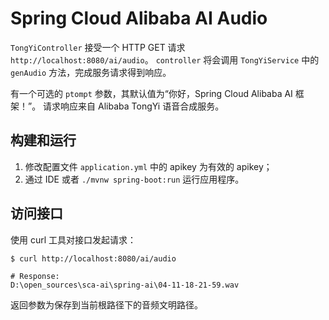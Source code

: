 # Spring Cloud Alibaba AI Audio

`TongYiController` 接受一个 HTTP GET 请求 `http://localhost:8080/ai/audio`。
`controller` 将会调用 `TongYiService` 中的 `genAudio` 方法，完成服务请求得到响应。

有一个可选的 `ptompt` 参数，其默认值为“你好，Spring Cloud Alibaba AI 框架！”。 请求响应来自 Alibaba TongYi 语音合成服务。

## 构建和运行

1. 修改配置文件 `application.yml` 中的 apikey 为有效的 apikey；
2. 通过 IDE 或者 `./mvnw spring-boot:run` 运行应用程序。

## 访问接口

使用 curl 工具对接口发起请求：

```shell
$ curl http://localhost:8080/ai/audio

# Response: 
D:\open_sources\sca-ai\spring-ai\04-11-18-21-59.wav
```

返回参数为保存到当前根路径下的音频文明路径。
